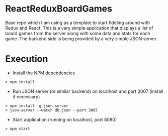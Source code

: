 # ReactReduxBoardGames

Base repo which I am using as a template to start fiddling around with Redux and React. This is a very simple application that displays a list of board games from the server along with some data and stats for each game. The backend side is being provided by a very simple JSON server.

# Execution
- Install the NPM dependencies
```
> npm install
```
- Run JSON server (or similar backend) on localhost and port 3007 (install if necessary)
```
> npm install -g json-server
> json-server --watch db.json --port 3007
```
- Start application (running on localhost, port 8080)
```
> npm start
```
